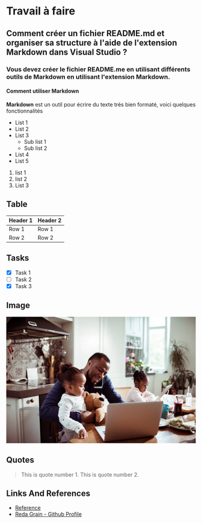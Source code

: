 # Travail à faire

## Comment créer un fichier README.md et organiser sa structure à l'aide de l'extension Markdown dans Visual Studio ?

### Vous devez créer le fichier README.me en utilisant différents outils de Markdown en utilisant l'extension Markdown.

#### Comment utiliser Markdown

**Markdown** est un outil pour écrire du texte très bien formaté, voici quelques fonctionnalités

* List 1
* List 2
* List 3
  * Sub list 1
  * Sub list 2
* List 4
* List 5


 1. list 1
 2. list 2
 3. List 3



## Table


| Header 1 | Header 2 |
|----------|----------|
| Row 1    | Row 1    |
| Row 2    | Row 2    |


## Tasks

- [x] Task 1
- [ ] Task 2
- [x] Task 3

## Image
![Image](./img/image.jpg)

## Quotes
> This is quote number 1.
> This is quote number 2.

## Links And References 
- [Reference](https://github.com/grain03/CNMH/blob/master/Branch%20Techniques/Labs/Lab-Markdown/Reference.md)
- [Reda Grain - Github Profile](https://www.github.com/grain03)
